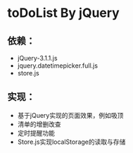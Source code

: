 # toDoList By jQuery
## 依赖：
* jQuery-3.1.1.js
* jquery.datetimepicker.full.js
* store.js

## 实现：
* 基于jQuery实现的页面效果，例如吸顶
* 清单的增删改查
* 定时提醒功能
* Store.js实现localStorage的读取与存储
